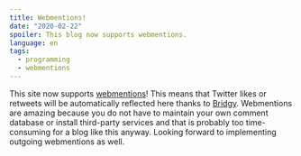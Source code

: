 ```yaml
---
title: Webmentions!
date: "2020-02-22"
spoiler: This blog now supports webmentions.
language: en
tags:
  - programming
  - webmentions
---
```


This site now supports [webmentions](https://indieweb.org/Webmention)! This means that Twitter likes or retweets will be automatically reflected here thanks to [Bridgy](https://brid.gy/). Webmentions are amazing because you do not have to maintain your own comment database or install third-party services and that is probably too time-consuming for a blog like this anyway. Looking forward to implementing outgoing webmentions as well.

